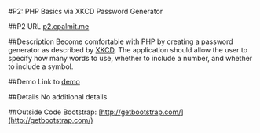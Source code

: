 #P2: PHP Basics via XKCD Password Generator

##P2 URL
[p2.cpalmit.me](http://p2.cpalmit.me)

##Description
Become comfortable with PHP by creating a password generator as described by [XKCD](http://xkcd.com/936/). 
The application should allow the user to specify how many words to use, whether to include a number, and whether to include a symbol.

##Demo
Link to [demo]()

##Details
No additional details

##Outside Code
Bootstrap: [http://getbootstrap.com/](http://getbootstrap.com/)